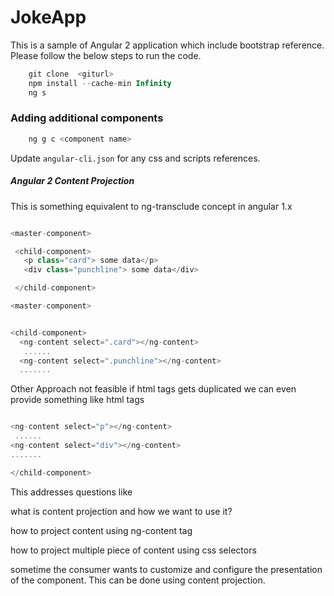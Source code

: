 # JokeApp

This is a sample of Angular 2 application which include bootstrap reference.
Please follow the below steps to run the code.

```javascript
    git clone  <giturl>
    npm install --cache-min Infinity
    ng s
```

### Adding additional components

```javascript
    ng g c <component name>
```

Update `angular-cli.json` for any css and scripts references.

##### Angular 2 Content Projection

This is something equivalent to ng-transclude concept in angular 1.x

```javascript

<master-component>

 <child-component>
   <p class="card"> some data</p>
   <div class="punchline"> some data</div>

 </child-component>

<master-component>


<child-component>
  <ng-content select=".card"></ng-content>
   ......
  <ng-content select=".punchline"></ng-content>
  .......

  ```

  Other Approach not feasible if html tags gets duplicated
  we can even provide something like html tags

  ```javascript

  <ng-content select="p"></ng-content>
   ......
  <ng-content select="div"></ng-content>
  .......

</child-component>

```

This addresses questions like

what is content projection and how we want to use it?

how to project content using ng-content tag

how to project multiple piece of content using css selectors

sometime the consumer wants to customize and configure the presentation of the component. This can be done using content projection.


